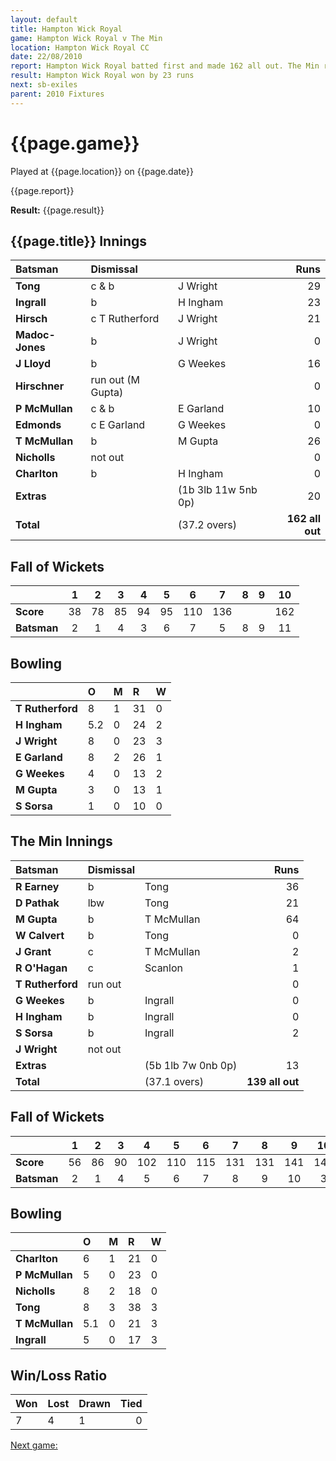 ```yaml
---
layout: default
title: Hampton Wick Royal
game: Hampton Wick Royal v The Min
location: Hampton Wick Royal CC
date: 22/08/2010
report: Hampton Wick Royal batted first and made 162 all out. The Min replied with 141 all out
result: Hampton Wick Royal won by 23 runs
next: sb-exiles
parent: 2010 Fixtures
---
```


# {{page.game}}

Played at {{page.location}} on {{page.date}}

{{page.report}}

**Result:** {{page.result}}

## {{page.title}} Innings

| Batsman | Dismissal |  | Runs |
|:---|:---|---|---:|
| **Tong** | c & b | J Wright | 29 |
| **Ingrall** | b | H Ingham | 23 |
| **Hirsch** | c T Rutherford | J Wright | 21 |
| **Madoc-Jones** | b | J Wright | 0 |
| **J Lloyd** | b | G Weekes | 16 |
| **Hirschner** | run out (M Gupta) |  | 0 |
| **P McMullan** | c & b | E Garland | 10 |
| **Edmonds** | c  E Garland | G Weekes | 0 |
| **T McMullan** | b | M Gupta | 26 |
| **Nicholls** | not out |  | 0 |
| **Charlton** | b | H Ingham | 0 |
| **Extras** | | (1b 3lb 11w 5nb 0p) | 20 |
| **Total** | | (37.2 overs) | **162 all out** | 14

## Fall of Wickets

| | 1 | 2 | 3 | 4 | 5 | 6 | 7 | 8 | 9 | 10 |
|---|:---:|:---:|:---:|:---:|:---:|:---:|:---:|:---:|:---:|:---:|
| **Score** | 38 | 78 | 85 | 94 | 95 | 110 | 136 |  |  | 162 |
| **Batsman** | 2 | 1 | 4 | 3 | 6 | 7 | 5 | 8 | 9 | 11 |

## Bowling

| | O | M | R | W |
|---|:---|:---|:---|:---|
| **T Rutherford** | 8 | 1 | 31 | 0 |
| **H Ingham** | 5.2 | 0 | 24 | 2 |
| **J Wright** | 8 | 0 | 23 | 3 |
| **E Garland** | 8 | 2 | 26 | 1 |
| **G Weekes** | 4 | 0 | 13 | 2 |
| **M Gupta** | 3 | 0 | 13 | 1 |
| **S Sorsa** | 1 | 0 | 10 | 0 |

## The Min Innings

| Batsman | Dismissal |  | Runs |
|:---|:---|---|---:|
| **R Earney** | b | Tong | 36 |
| **D Pathak** | lbw | Tong | 21 |
| **M Gupta** | b | T McMullan | 64 |
| **W Calvert** | b | Tong | 0 |
| **J Grant** | c | T McMullan | 2 |
| **R O'Hagan** | c | Scanlon | 1 |
| **T Rutherford** | run out |  | 0 |
| **G Weekes** | b | Ingrall | 0 |
| **H Ingham** | b | Ingrall | 0 |
| **S Sorsa** | b | Ingrall | 2 |
| **J Wright** | not out |  |  | 0 |
| **Extras** | | (5b 1lb 7w 0nb 0p) | 13 |
| **Total** | | (37.1 overs) | **139 all out** |

## Fall of Wickets

| | 1 | 2 | 3 | 4 | 5 | 6 | 7 | 8 | 9 | 10 |
|---|:---:|:---:|:---:|:---:|:---:|:---:|:---:|:---:|:---:|:---:|
| **Score** | 56 | 86 | 90 | 102 | 110 | 115 | 131 | 131 | 141 | 141 |
| **Batsman** | 2 | 1 | 4 | 5 | 6 | 7 | 8 | 9 | 10 | 3 |

## Bowling

| | O | M | R | W |
|---|:---|:---|:---|:---|
| **Charlton** | 6 | 1 | 21 | 0 |
| **P McMullan** | 5 | 0 | 23 | 0 |
| **Nicholls** | 8 | 2 | 18 | 0 |
| **Tong** | 8 | 3 | 38 | 3 |
| **T McMullan** | 5.1 | 0 | 21 | 3 |
| **Ingrall** | 5 | 0 | 17 | 3 |

## Win/Loss Ratio

| Won | Lost | Drawn | Tied |
|:---|:---|:---|---:|
| 7 | 4 | 1 | 0 |

[Next game:]({{page.next}})